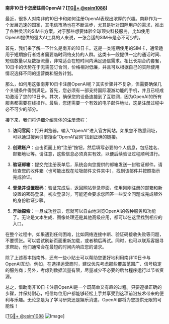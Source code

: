 **南非10日卡怎麽註冊OpenAI？[[TG💪+ @esim1088](https://t.me/s/esim1088)]**

最近，很多人对南非的10日卡和如何注册OpenAI表现出浓厚的兴趣。南非作为一个发展迅速的国家，其电信市场也在不断进步，尤其是针对国际用户的需求，推出了各种灵活的SIM卡方案。对于那些想要体验全球顶尖科技服务，比如使用OpenAI提供的强大AI工具的人来说，一张合适的SIM卡是必不可少的。

首先，我们来了解一下什么是南非的10日卡。这是一类短期使用的SIM卡，通常适用于短期旅行者或者需要临时网络支持的人群。这类卡一般提供一定的通话时间、短信数量以及数据流量，非常适合在短时间内满足通信需求。相比长期合约套餐，10日卡的优势在于无需签订合同，价格相对低廉，并且可以根据自己的实际使用情况选择不同的运营商和服务计划。

那么，如何用这张南非10日卡注册OpenAI呢？其实步骤并不复杂，但需要确保几个关键条件得到满足。首先，您必须有一部支持国际漫游功能的手机，并且已经成功激活了您的10日卡。其次，确保您的设备连接到了互联网，因为OpenAI的所有服务都需要在线操作。最后，您还需要一个有效的电子邮件地址，这是注册过程中必不可少的部分。

接下来，我们将详细介绍具体的注册流程：

1. **访问官网**：打开浏览器，输入“OpenAI”进入官方网站。如果您不熟悉网址，可以通过搜索引擎搜索“OpenAI官网”找到正确的链接。
   
2. **创建账户**：点击页面上的“注册”按钮，然后填写必要的个人信息，包括姓名、邮箱地址等。请注意，这些信息必须真实有效，以便后续验证过程顺利进行。

3. **验证邮箱**：提交完注册表单后，系统会向您提供的邮箱发送一封验证邮件。请检查您的收件箱（也可能出现在垃圾邮件文件夹中），找到该邮件并按照指示完成验证。

4. **登录并设置密码**：验证完成后，返回网站登录界面，使用刚刚注册的邮箱和新设置的密码登录。初次登录时，可能还会要求您回答一些安全问题或完成额外的身份验证步骤。

5. **开始探索**：一旦成功登录，您就可以自由地浏览OpenAI的各种服务和功能了。无论是文本生成、图像处理还是其他高级应用，都可以在这里找到相应的入口。

在整个过程中，如果遇到任何困难，比如网络连接中断、验证码接收失败等问题，不要慌张。可以尝试刷新页面重新加载，或者稍后再试。同时，也可以联系客服寻求帮助，他们通常会在最短的时间内响应您的请求。

除了上述基本指南外，还有一些小贴士可以帮助您更好地利用南非10日卡与OpenAI互动。例如，在选择运营商时，建议优先考虑那些覆盖范围广、信号稳定的服务商；另外，考虑到数据流量有限，尽量减少不必要的后台程序运行以节省资源。

总之，借助南非10日卡注册OpenAI是一个既简单又有趣的过程。只要遵循正确的步骤，并保持耐心，相信每位用户都能够轻松上手并享受到这项前沿技术带来的便利与乐趣。无论您是为了学习研究还是娱乐消遣，OpenAI都将为您提供无限的可能性！

[[TG💪+ @esim1088](https://t.me/s/esim1088) ![Image](https://i.postimg.cc/4NQfJmqS/Snipaste-2025-05-13-00-14-12.png)]
